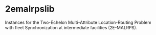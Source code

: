 # 2emalrpslib
Instances for the Two-Echelon Multi-Attribute Location-Routing Problem with fleet Synchronization at intermediate facilities (2E-MALRPS).
